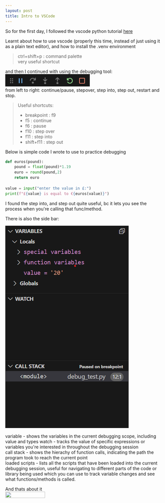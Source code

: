 ```yaml
---
layout: post
title: Intro to VSCode
---
```


So for the first day, I followed the vscode python tutorial [here](https://code.visualstudio.com/docs/python/python-tutorial)

Learnt about how to use vscode (properly this time, instead of just using it as a plain text editor), and how to install the .venv environment

> ctrl+shift+p : command palette    
> very useful shortcut  

and then I continued with using the debugging tool:     
![debugging tool bar](/images/debugging%20tool%20bar.png)   
from left to right: continue/pause, stepover, step into, step out, restart and stop. 

> Useful shortcuts:    
> - breakpoint : f9   
> - f5 : continue     
> - f6 : pause    
> - f10 : step over   
> - f11 : step into   
> - shift+f11 : step out  

Below is simple code I wrote to use to practice debugging 

```python
def euros(pound):
    pound = float(pound)*1.19
    euro = round(pound,2)
    return euro

value = input("enter the value in £:")
print(f"£{value} is equal to €{euros(value)}")
```

I found the step into, and step out quite useful, bc it lets you see the process when you're calling that func/method.

There is also the side bar:

![debugging_sidebar](/images/debugging_sidebar.png)

variable - shows the variables in the current debugging scope, including value and types
watch - tracks the value of specific expressions or variables you're interested in throughout the debugging session     
call stack - shows the hierachy of function calls, indicating the path the program took to reach the current point      
loaded scripts - lists all the scripts that have been loaded into the current debugging session, useful for navigating to different parts of the code or library being used
which you can use to track variable changes and see what functions/methods is called.   

And thats about it    
<img src="https://tenor.com/en-GB/view/sad-cat-sunakook-tired-exhausted-gif-10606272476729293300.gif" width="50%" height="50%" />